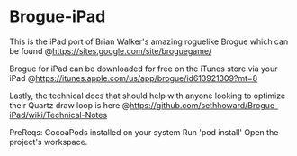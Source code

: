 Brogue-iPad
===========

This is the iPad port of Brian Walker's amazing roguelike Brogue which can be found @https://sites.google.com/site/broguegame/

Brogue for iPad can be downloaded for free on the iTunes store via your iPad @https://itunes.apple.com/us/app/brogue/id613921309?mt=8

Lastly, the technical docs that should help with anyone looking to optimize their Quartz draw loop is here @https://github.com/sethhoward/Brogue-iPad/wiki/Technical-Notes

PreReqs:
CocoaPods installed on your system
Run 'pod install'
Open the project's workspace.
